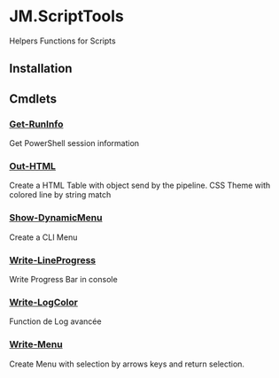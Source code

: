# JM.ScriptTools

Helpers Functions for Scripts

## Installation



## Cmdlets
### [Get-RunInfo](docs\Get-RunInfo.md)
Get PowerShell session information

### [Out-HTML](docs\Out-HTML.md)
Create a HTML Table with object send by the pipeline. 
CSS Theme with colored line by string match

### [Show-DynamicMenu](docs\Show-DynamicMenu.md)
Create a CLI Menu

### [Write-LineProgress](docs\Write-LineProgress.md)
Write Progress Bar in console

### [Write-LogColor](docs\Write-LogColor.md)
Function de Log avancée

### [Write-Menu](docs\Write-Menu.md)
Create Menu with selection by arrows keys and return selection.

